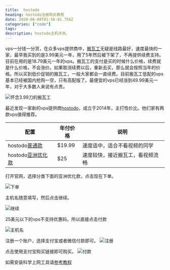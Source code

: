 ```yaml
---
title:  hostodo
heading: hostodo注册购买教程
date: 2020-06-08T01:56:01.756Z
categories: ["code"]
tags: 
description: hostodo主机评测。
---
```


vps一分钱一分货，在众多vps提供商中，[搬瓦工](https://sxy91.com/posts/over-the-wall/)无疑是线路最好，速度最快的一家，最早我买到的是3.99美元一年，用了5年然后被下架了，不再提供续费支持。目前在用的是18.79美元一年的vps。搬瓦工的支付是买的时候什么价格，续费就是什么价格，不会涨价。如果取消续费以后，重新去买，那么就会按照当年的价格。所以买到低价促销的搬瓦工，一般大家都会一直续费。目前搬瓦工低配的vps基本已经被国内抢购一空，只有高配版了。最便宜的vps已经涨到49.99美元一年，对于大多数人来说有点贵。


![怀念3.99刀的搬瓦工](https://gitee.com/smile365/blogimg/raw/master/sxy91/1591583479081.png)

最近发现一家新的vps提供商[hostodo](https://hostodo.com/portal/aff.php?aff=844)，成立于2014年，主打性价比。他们家有两款vps值得推荐。

| 配置 | 年付价格 | 说明 |
| ---- | ---- | ---- |
|  hostodo[普通款](https://hostodo.com/portal/cart.php?aff=844&gid=44)   |  $19.99    |  速度适中，适合不看视频的同学    |
|  hostodo[亚洲优化款](https://hostodo.com/portal/cart.php?aff=844&gid=36)    |   $25   |   速度较快，接近搬瓦工，看视频流畅   |


打开官网，选择分类下面的亚洲优化款，点击现在下单。

![下单](https://gitee.com/smile365/blogimg/raw/master/sxy91/1591584278499.png)


主机名随意填写，然后点击继续。

![继续](https://gitee.com/smile365/blogimg/raw/master/sxy91/1591584501905.png)

25美元以下的vps不支持优惠码，所以直接点击付款

![主机名](https://gitee.com/smile365/blogimg/raw/master/sxy91/1591584942469.png)

注册一个账户，选择支付宝或者微信付款即可。
![注册](https://gitee.com/smile365/blogimg/raw/master/sxy91/1591585129834.png)

点击使用支付宝购买链接即可购买。
![付款](https://gitee.com/smile365/blogimg/raw/master/sxy91/1591585275737.png)

如需安装科学上网工具请[参考教程](https://sxy91.com/posts/over-the-wall-2/)

